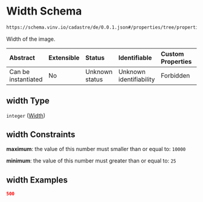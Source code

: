 # Width Schema

```txt
https://schema.vinv.io/cadastre/de/0.0.1.json#/properties/tree/properties/crown/properties/image_crown/properties/width
```

Width of the image.

| Abstract            | Extensible | Status         | Identifiable            | Custom Properties | Additional Properties | Access Restrictions | Defined In                                                                                                                 |
| :------------------ | :--------- | :------------- | :---------------------- | :---------------- | :-------------------- | :------------------ | :------------------------------------------------------------------------------------------------------------------------- |
| Can be instantiated | No         | Unknown status | Unknown identifiability | Forbidden         | Allowed               | none                | [dereferenced.doc.json\*](../../../../../../vinv-schemas/vinv-tree/out/0.0.1/dereferenced.doc.json "open original schema") |

## width Type

`integer` ([Width](dereferenced-properties-individual-tree-properties-crown-properties-image-of-the-trunk-properties-width.md))

## width Constraints

**maximum**: the value of this number must smaller than or equal to: `10000`

**minimum**: the value of this number must greater than or equal to: `25`

## width Examples

```json
500
```

